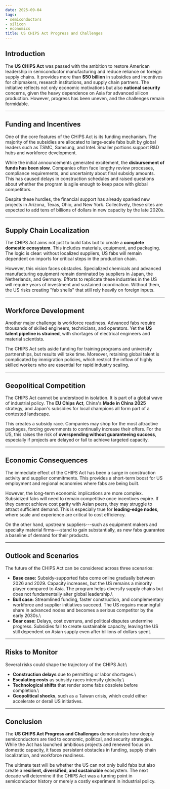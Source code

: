 ```yaml
---
date: 2025-09-04
tags:
- semiconductors
- silicon
- economics
title: US CHIPS Act Progress and Challenges
---
```


## Introduction

The **US CHIPS Act** was passed with the ambition to restore American
leadership in semiconductor manufacturing and reduce reliance on foreign
supply chains. It provides more than **\$50 billion** in subsidies and
incentives for chipmakers, research institutions, and supply chain
partners. The initiative reflects not only economic motivations but also
**national security** concerns, given the heavy dependence on Asia for
advanced silicon production. However, progress has been uneven, and the
challenges remain formidable.

------------------------------------------------------------------------

## Funding and Incentives

One of the core features of the CHIPS Act is its funding mechanism. The
majority of the subsidies are allocated to large-scale fabs built by
global leaders such as TSMC, Samsung, and Intel. Smaller portions
support R&D hubs and workforce development.

While the initial announcements generated excitement, the **disbursement
of funds has been slow**. Companies often face lengthy review processes,
compliance requirements, and uncertainty about final subsidy amounts.
This has caused delays in construction schedules and raised questions
about whether the program is agile enough to keep pace with global
competitors.

Despite these hurdles, the financial support has already sparked new
projects in Arizona, Texas, Ohio, and New York. Collectively, these
sites are expected to add tens of billions of dollars in new capacity by
the late 2020s.

------------------------------------------------------------------------

## Supply Chain Localization

The CHIPS Act aims not just to build fabs but to create a **complete
domestic ecosystem**. This includes materials, equipment, and packaging.
The logic is clear: without localized suppliers, US fabs will remain
dependent on imports for critical steps in the production chain.

However, this vision faces obstacles. Specialized chemicals and advanced
manufacturing equipment remain dominated by suppliers in Japan, the
Netherlands, and Germany. Efforts to replicate these industries in the
US will require years of investment and sustained coordination. Without
them, the US risks creating "fab shells" that still rely heavily on
foreign inputs.

------------------------------------------------------------------------

## Workforce Development

Another major challenge is workforce readiness. Advanced fabs require
thousands of skilled engineers, technicians, and operators. Yet the **US
talent pipeline is strained**, with shortages of electrical engineers
and material scientists.

The CHIPS Act sets aside funding for training programs and university
partnerships, but results will take time. Moreover, retaining global
talent is complicated by immigration policies, which restrict the inflow
of highly skilled workers who are essential for rapid industry scaling.

------------------------------------------------------------------------

## Geopolitical Competition

The CHIPS Act cannot be understood in isolation. It is part of a global
wave of industrial policy. The **EU Chips Act**, China's **Made in China
2025** strategy, and Japan's subsidies for local champions all form part
of a contested landscape.

This creates a subsidy race. Companies may shop for the most attractive
packages, forcing governments to continually increase their offers. For
the US, this raises the risk of **overspending without guaranteeing
success**, especially if projects are delayed or fail to achieve
targeted capacity.

------------------------------------------------------------------------

## Economic Consequences

The immediate effect of the CHIPS Act has been a surge in construction
activity and supplier commitments. This provides a short-term boost for
US employment and regional economies where fabs are being built.

However, the long-term economic implications are more complex.
Subsidized fabs will need to remain competitive once incentives expire.
If they cannot achieve cost parity with Asian peers, they may struggle
to attract sufficient demand. This is especially true for **leading-edge
nodes**, where scale and experience are critical to cost efficiency.

On the other hand, upstream suppliers---such as equipment makers and
specialty material firms---stand to gain substantially, as new fabs
guarantee a baseline of demand for their products.

------------------------------------------------------------------------

## Outlook and Scenarios

The future of the CHIPS Act can be considered across three scenarios:

-   **Base case:** Subsidy-supported fabs come online gradually between
    2026 and 2029. Capacity increases, but the US remains a minority
    player compared to Asia. The program helps diversify supply chains
    but does not fundamentally alter global leadership.\
-   **Bull case:** Streamlined funding, faster construction, and
    complementary workforce and supplier initiatives succeed. The US
    regains meaningful share in advanced nodes and becomes a serious
    competitor by the early 2030s.\
-   **Bear case:** Delays, cost overruns, and political disputes
    undermine progress. Subsidies fail to create sustainable capacity,
    leaving the US still dependent on Asian supply even after billions
    of dollars spent.

------------------------------------------------------------------------

## Risks to Monitor

Several risks could shape the trajectory of the CHIPS Act:\
- **Construction delays** due to permitting or labor shortages.\
- **Escalating costs** as subsidy races intensify globally.\
- **Technological shifts** that render some fabs obsolete before
completion.\
- **Geopolitical shocks**, such as a Taiwan crisis, which could either
accelerate or derail US initiatives.

------------------------------------------------------------------------

## Conclusion

The **US CHIPS Act Progress and Challenges** demonstrates how deeply
semiconductors are tied to economic, political, and security strategies.
While the Act has launched ambitious projects and renewed focus on
domestic capacity, it faces persistent obstacles in funding, supply
chain localization, and workforce readiness.

The ultimate test will be whether the US can not only build fabs but
also create a **resilient, diversified, and sustainable** ecosystem. The
next decade will determine if the CHIPS Act was a turning point in
semiconductor history or merely a costly experiment in industrial
policy.
